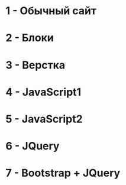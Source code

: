 # 1 - Обычный сайт
# 2 - Блоки
# 3 - Верстка
# 4 - JavaScript1
# 5 - JavaScript2
# 6 - JQuery
# 7 - Bootstrap + JQuery
